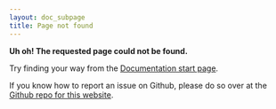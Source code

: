 ```yaml
---
layout: doc_subpage
title: Page not found
---
```


**Uh oh! The requested page could not be found.**

Try finding your way from the [Documentation start page](/docs).

If you know how to report an issue on Github, please do so over at the [Github repo for this website](https://github.com/typescene/typescene.github.io).
